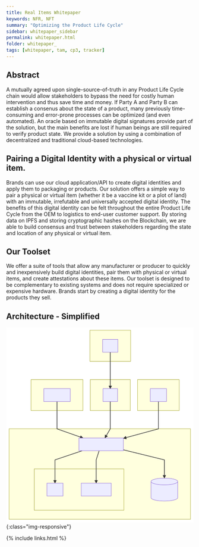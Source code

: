 ```yaml
---
title: Real Items Whitepaper 
keywords: NFR, NFT
summary: "Optimizing the Product Life Cycle"
sidebar: whitepaper_sidebar
permalink: whitepaper.html
folder: whitepaper_
tags: [whitepaper, tam, cp3, tracker]
---
```


##  Abstract 

A mutually agreed upon single-source-of-truth in any Product Life Cycle chain would allow stakeholders to bypass the need for costly human intervention and thus save time and money. If Party A and Party B can establish a consenus about the state of a product, many previously time-consuming and error-prone processes can be optimized (and even automated).  An oracle based on immutable digital signatures provide part of the solution, but the main benefits are lost if human beings are still required to verify product state. We provide a solution by using a combination of decentralized and traditional cloud-based technologies.  

## Pairing a Digital Identity with a physical or virtual item.

Brands can use our cloud application/API to create digital identities and apply them to packaging or products.  Our solution offers a simple way to pair a physical or virtual item (whether it be a vaccine kit or a plot of land) with an immutable, irrefutable and universally accepted digital identity.  The benefits of this digital identity can be felt throughout the entire Product Life Cycle from the OEM to logistics to end-user customer support. By storing data on IPFS and storing cryptographic hashes on the Blockchain, we are able to build consensus and trust between stakeholders regarding the state and location of any physical or virtual item.  

## Our Toolset

We offer a suite of tools that allow any manufacturer or producer to quickly and inexpensively build digital identities, pair them with physical or virtual items, and create attestations about these items.  Our toolset is designed to be complementary to existing systems and does not require specialized or expensive hardware.  Brands start by creating a digital identity for the products they sell. 

## Architecture - Simplified

![Architecture Layers](architecture_layers.svg){:class="img-responsive"}

{% include links.html %}
